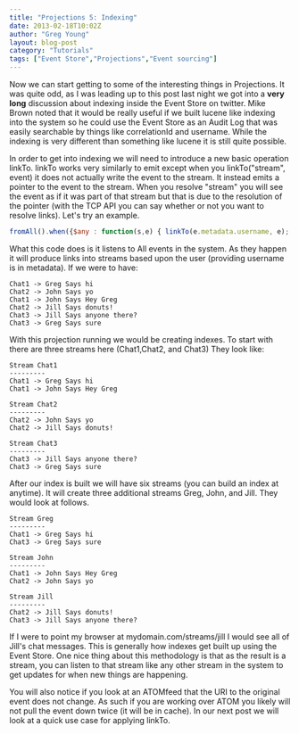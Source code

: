 ```yaml
---
title: "Projections 5: Indexing"
date: 2013-02-18T10:02Z
author: "Greg Young"
layout: blog-post
category: "Tutorials"
tags: ["Event Store","Projections","Event sourcing"]
---
```


Now we can start getting to some of the interesting things in Projections. It was quite odd, as I was leading up to this post last night we got into a **very long** discussion about indexing inside the Event Store on twitter. Mike Brown noted that it would be really useful if we built lucene like indexing into the system so he could use the Event Store as an Audit Log that was easily searchable by things like correlationId and username. While the indexing is very different than something like lucene it is still quite possible.

In order to get into indexing we will need to introduce a new basic operation linkTo. linkTo works very similarly to emit except when you linkTo("stream", event) it does not actually write the event to the stream. It instead emits a pointer to the event to the stream. When you resolve "stream" you will see the event as if it was part of that stream but that is due to the resolution of the pointer (with the TCP API you can say whether or not you want to resolve links). Let's try an example.

```javascript
fromAll().when({$any : function(s,e) { linkTo(e.metadata.username, e); });
```

What this code does is it listens to All events in the system. As they happen it will produce links into streams based upon the user (providing username is in metadata). If we were to have:

```
Chat1 -> Greg Says hi
Chat2 -> John Says yo
Chat1 -> John Says Hey Greg
Chat2 -> Jill Says donuts!
Chat3 -> Jill Says anyone there?
Chat3 -> Greg Says sure
```

With this projection running we would be creating indexes. To start with there are three streams here (Chat1,Chat2, and Chat3) They look like: 

```
Stream Chat1
---------
Chat1 -> Greg Says hi
Chat1 -> John Says Hey Greg

Stream Chat2
---------
Chat2 -> John Says yo
Chat2 -> Jill Says donuts!

Stream Chat3
---------
Chat3 -> Jill Says anyone there?
Chat3 -> Greg Says sure
```


After our index is built we will have six streams (you can build an index at anytime). It will create three additional streams Greg, John, and Jill. They would look at follows.

```
Stream Greg
---------
Chat1 -> Greg Says hi
Chat3 -> Greg Says sure

Stream John
---------
Chat1 -> John Says Hey Greg
Chat2 -> John Says yo

Stream Jill
---------
Chat2 -> Jill Says donuts!
Chat3 -> Jill Says anyone there?
```

If I were to point my browser at mydomain.com/streams/jill I would see all of Jill's chat messages. This is generally how indexes get built up using the Event Store. One nice thing about this methodology is that as the result is a stream, you can listen to that stream like any other stream in the system to get updates for when new things are happening.

You will also notice if you look at an ATOMfeed that the URI to the original event does not change. As such if you are working over ATOM you likely will not pull the event down twice (it will be in cache). In our next post we will look at a quick use case for applying linkTo.